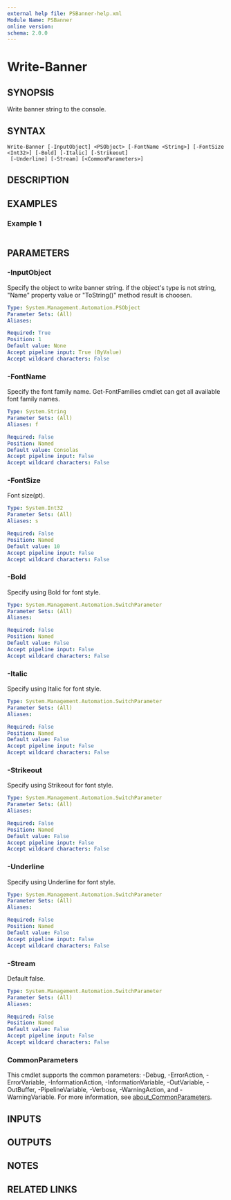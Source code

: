 ```yaml
---
external help file: PSBanner-help.xml
Module Name: PSBanner
online version:
schema: 2.0.0
---
```


# Write-Banner

## SYNOPSIS
Write banner string to the console.

## SYNTAX

```
Write-Banner [-InputObject] <PSObject> [-FontName <String>] [-FontSize <Int32>] [-Bold] [-Italic] [-Strikeout]
 [-Underline] [-Stream] [<CommonParameters>]
```

## DESCRIPTION


## EXAMPLES

### Example 1
```powershell

```



## PARAMETERS

### -InputObject
Specify the object to write banner string.
if the object's type is not string, "Name" property value or "ToString()" method result is choosen.

```yaml
Type: System.Management.Automation.PSObject
Parameter Sets: (All)
Aliases:

Required: True
Position: 1
Default value: None
Accept pipeline input: True (ByValue)
Accept wildcard characters: False
```

### -FontName
Specify the font family name.
Get-FontFamilies cmdlet can get all available font family names.

```yaml
Type: System.String
Parameter Sets: (All)
Aliases: f

Required: False
Position: Named
Default value: Consolas
Accept pipeline input: False
Accept wildcard characters: False
```

### -FontSize
Font size(pt).

```yaml
Type: System.Int32
Parameter Sets: (All)
Aliases: s

Required: False
Position: Named
Default value: 10
Accept pipeline input: False
Accept wildcard characters: False
```

### -Bold
Specify using Bold for font style.

```yaml
Type: System.Management.Automation.SwitchParameter
Parameter Sets: (All)
Aliases:

Required: False
Position: Named
Default value: False
Accept pipeline input: False
Accept wildcard characters: False
```

### -Italic
Specify using Italic for font style.

```yaml
Type: System.Management.Automation.SwitchParameter
Parameter Sets: (All)
Aliases:

Required: False
Position: Named
Default value: False
Accept pipeline input: False
Accept wildcard characters: False
```

### -Strikeout
Specify using Strikeout for font style.

```yaml
Type: System.Management.Automation.SwitchParameter
Parameter Sets: (All)
Aliases:

Required: False
Position: Named
Default value: False
Accept pipeline input: False
Accept wildcard characters: False
```

### -Underline
Specify using Underline for font style.

```yaml
Type: System.Management.Automation.SwitchParameter
Parameter Sets: (All)
Aliases:

Required: False
Position: Named
Default value: False
Accept pipeline input: False
Accept wildcard characters: False
```

### -Stream
Default false.

```yaml
Type: System.Management.Automation.SwitchParameter
Parameter Sets: (All)
Aliases:

Required: False
Position: Named
Default value: False
Accept pipeline input: False
Accept wildcard characters: False
```

### CommonParameters
This cmdlet supports the common parameters: -Debug, -ErrorAction, -ErrorVariable, -InformationAction, -InformationVariable, -OutVariable, -OutBuffer, -PipelineVariable, -Verbose, -WarningAction, and -WarningVariable. For more information, see [about_CommonParameters](http://go.microsoft.com/fwlink/?LinkID=113216).

## INPUTS

## OUTPUTS

## NOTES

## RELATED LINKS
